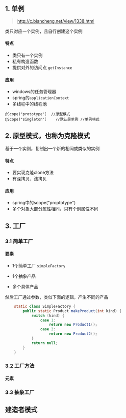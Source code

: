 ## 1. 单例

> http://c.biancheng.net/view/1338.html   

类只对应一个实例，且自行创建这个实例



#### 特点

- 类只有一个实例
- 私有构造函数
- 提供对外的访问点  `getInstance`

#### 应用

- windows的任务管理器
- spring的`applicationContext`
- 多线程中的线程池

```
@Scope("prototype")  //原型模式
@Scope("singleton")    //默认是单例 //单例模式
```

## 2. 原型模式，也称为克隆模式

基于一个实例，复制出一个新的相同或类似的实例



####  特点

- 要实现克隆clone方法
- 有深拷贝、浅拷贝

#### 应用
- spring中的scope("proptotype")
- 多个对象大部分属性相同，只有个别属性不同

## 3. 工厂

### 3.1 简单工厂

#### 要素

- 1个简单工厂 `simpleFactory`
- 1个抽象产品

- 多个具体产品

然后工厂通过参数，类似下面的逻辑，产生不同的产品

```java
    static class SimpleFactory {
        public static Product makeProduct(int kind) {
            switch (kind) {
                case 1:
                    return new Product1();
                case 2:
                    return new Product2();
            }
            return null;
        }
    }
```

### 3.2 工厂方法

#### 元素






### 3.3 抽象工厂











## 建造者模式





